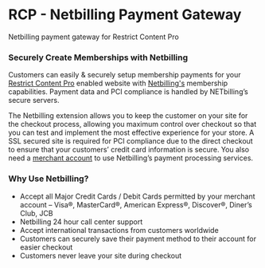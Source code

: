 # RCP - Netbilling Payment Gateway
  Netbilling payment gateway for Restrict Content Pro

### Securely Create Memberships with Netbilling
Customers can easily &amp; securely setup membership payments for your [Restrict Content Pro]("https://restrictcontentpro.com/?ref=4652") enabled website with [Netbilling's](http://www.netbilling.com/) membership capabilities. Payment data and PCI compliance is handled by NETbilling’s secure servers.

The Netbilling extension allows you to keep the customer on your site for the checkout process, allowing you maximum control over checkout so that you can test and implement the most effective experience for your store. A SSL secured site is required for PCI compliance due to the direct checkout to ensure that your customers’ credit card information is secure. You also need a [merchant account](https://www.netbilling.com/start) to use Netbilling’s payment processing services.

### Why Use Netbilling?
* Accept all Major Credit Cards / Debit Cards permitted by your merchant account – Visa®, MasterCard®, American Express®, Discover®, Diner’s Club, JCB
* Netbilling 24 hour call center support
* Accept international transactions from customers worldwide
* Customers can securely save their payment method to their account for easier checkout
* Customers never leave your site during checkout
